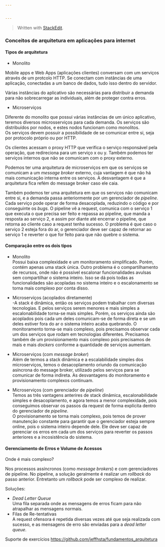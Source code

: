```yaml
---


---
```


<blockquote>
<p>Written with <a href="https://stackedit.io/">StackEdit</a>.</p>
</blockquote>
<h3 id="conceitos-de-arquitetura-em-aplicações-para-internet">Conceitos de arquitetura em aplicações para internet</h3>
<h4 id="tipos-de-arquitetura">Tipos de arquitetura</h4>
<ul>
<li>Monolito</li>
</ul>
<p>Mobile apps e Web Apps (aplicações clientes) conversam com um serviços através de um protcolo HTTP. Se conectam com instâncias de uma aplicação, conectadas a um banco de dados, tudo isso dentro do servidor.</p>
<p>Várias instâncias do aplicativo são necessárias para distribuir a demanda para não sobrecarregar as individuais, além de proteger contra erros.</p>
<ul>
<li>Microserviços</li>
</ul>
<p>Diferente do monolito que possui várias instâncias de um único aplicativo, teremos diversos microsserviços para cada demanda. Os serviços são distribuídos por nodos, e estes nodos funcionam como monolitos.<br>
Os serviços devem possuir a possibilidade de se comunicar entre si, seja por protocolo próprio ou por HTTP.</p>
<p>Os clientes acessam o proxy HTTP que verifica o serviço responsável pela operação, que redireciona para um serviço x ou y. Também podemos ter serviços internos que não se comunicam com o proxy externo.</p>
<p>Podemos ter uma arquitetura de microserviços em que os serviços se comunicam a um <em>message broker</em> externo, cuja vantagem é que não há mais comunicação interna entre os serviços. A desvantagem é que a arquitetura fica refém do message broker caso ele caia.</p>
<p>Também podemos ter uma arquitetura em que os serviços não comunicam entre si, e a demanda passa anteriormente por um gerenciador de <em>pipeline</em>. Cada serviço pode operar de forma desacoplada, reduzindo o código e por conseguinte os <em>bugs</em>. O pipeline vê a request, comunica com o serviço 1 que executa o que precisa ser feito e repassa ao pipeline, que manda a resposta ao serviço 2, e assim por diante até encerrar o pipeline, que retorna ao cliente caso a request tenha sucesso. O problema é que caso o serviço 2 esteja fora do ar, o gerenciador deve ser capaz de retornar ao serviço 1 e reverter o que for feito para que não quebre o sistema.</p>
<h4 id="comparação-entre-os-dois-tipos">Comparação entre os dois tipos</h4>
<ul>
<li>
<p>Monolito<br>
Possui baixa complexidade e um monitoramento simplificado.  Porém, contém apenas uma stack única. Outro problema é o compartilhamento de recursos, onde não é possível escalonar funcionalidades avulsas sem compartilhar o sistema inteiro. Isso se dá pois todas as funcionalidades são acopladas no sistema inteiro e o escalonamento se torna mais complexo por conta disso.</p>
</li>
<li>
<p>Microserviços (acoplados diretamente)<br>
-A stack é dinâmica, então os serviços podem trabalhar com  diversas tecnologias.  E pelos serviços serem menores e mais simples a escalonabilidade torna-se mais simples. Porém, os serviços ainda são acoplados pois cada um deles comunicam-se de forma direta e se um deles estiver fora do ar o sistema inteiro acaba quebrando. O monitoramento torna-se mais complexo, pois precisamos observar cada um dos serviços que rodam em tecnologias diferentes. Precisamos também de um provisionamento mais complexo pois precisamos de mais e mais <em>dockers</em> conforme a quantidade de serviços aumentam.</p>
</li>
<li>
<p>Microserviços (com <em>message broker</em>)<br>
Além de termos a stack dinâmica e a escalabilidade simples dos microserviços, temos o desacoplamento oriundo da comunicação asíncrona do message broker, utilizado pelos serviços para se comunicar de forma indireta. As desvantagens do monitoramento e provisionamento complexos continuam.</p>
</li>
<li>
<p>Microserviços (com gerenciador de <em>pipeline</em>)<br>
Temos as três vantagens anterires de stack dinâmica, escalonabilidade simples e desacoplamento, e agora temos a menor complexidade, pois conseguimos observar os passos da request de forma explícita dentro do gerenciador de <em>pipeline</em>.<br>
O provisionamento se torna mais complexo, pois temos de prover manutenção constante para garantir que o gerenciador esteja sempre online, pois o sistema inteiro depende dele. Ele deve ser capaz de gerenciar os erros em cada um dos serviços para reverter os passos anteriores e a incosistência do sistema.</p>
</li>
</ul>
<h4 id="gerenciamento-de-erros-e-volume-de-acessos">Gerenciamento de Erros e Volume de Acessos</h4>
<p>Onde é mais complexo?</p>
<p>Nos processos assíncronos (como <em>message brokers</em>) e com gerenciadores de pipeline. No pipeline, a solução geralmente é realizar um <em>rollback</em> do passo anterior. Entretanto um <em>rollback</em> pode ser complexo de realizar.</p>
<p>Soluções:</p>
<ul>
<li><em>Dead Letter Queue</em><br>
Uma fila separada onde as mensagens de erros ficam para não atrapalhar as mensagens normais.</li>
<li>Filas de Re-tentativas<br>
A request ofensora é repetida diversas vezes até que seja realizada com sucesso, e as mensagens de erro são enviadas para a <em>dead letter queue</em>.</li>
</ul>
<p>Suporte de exercícios <a href="https://github.com/jeffhsta/fundamentos_arquitetura">https://github.com/jeffhsta/fundamentos_arquitetura</a></p>

